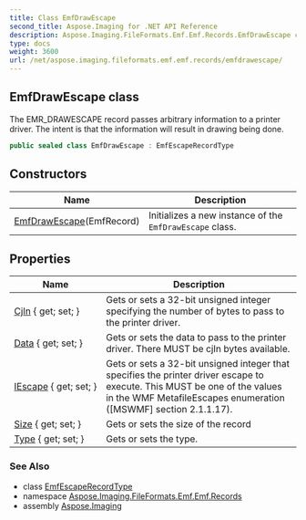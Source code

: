 ```yaml
---
title: Class EmfDrawEscape
second_title: Aspose.Imaging for .NET API Reference
description: Aspose.Imaging.FileFormats.Emf.Emf.Records.EmfDrawEscape class. The EMR_DRAWESCAPE record passes arbitrary information to a printer driver. The intent is that the information will result in drawing being done
type: docs
weight: 3600
url: /net/aspose.imaging.fileformats.emf.emf.records/emfdrawescape/
---
```

## EmfDrawEscape class

The EMR_DRAWESCAPE record passes arbitrary information to a printer driver. The intent is that the information will result in drawing being done.

```csharp
public sealed class EmfDrawEscape : EmfEscapeRecordType
```

## Constructors

| Name | Description |
| --- | --- |
| [EmfDrawEscape](emfdrawescape/)(EmfRecord) | Initializes a new instance of the `EmfDrawEscape` class. |

## Properties

| Name | Description |
| --- | --- |
| [CjIn](../../aspose.imaging.fileformats.emf.emf.records/emfdrawescape/cjin/) { get; set; } | Gets or sets a 32-bit unsigned integer specifying the number of bytes to pass to the printer driver. |
| [Data](../../aspose.imaging.fileformats.emf.emf.records/emfdrawescape/data/) { get; set; } | Gets or sets the data to pass to the printer driver. There MUST be cjIn bytes available. |
| [IEscape](../../aspose.imaging.fileformats.emf.emf.records/emfescaperecordtype/iescape/) { get; set; } | Gets or sets a 32-bit unsigned integer that specifies the printer driver escape to execute. This MUST be one of the values in the WMF MetafileEscapes enumeration ([MSWMF] section 2.1.1.17). |
| [Size](../../aspose.imaging.fileformats.emf.emf.records/emfrecord/size/) { get; set; } | Gets or sets the size of the record |
| [Type](../../aspose.imaging.fileformats.emf.emf.records/emfrecord/type/) { get; set; } | Gets or sets the type. |

### See Also

* class [EmfEscapeRecordType](../emfescaperecordtype/)
* namespace [Aspose.Imaging.FileFormats.Emf.Emf.Records](../../aspose.imaging.fileformats.emf.emf.records/)
* assembly [Aspose.Imaging](../../)


